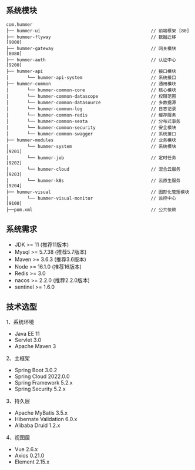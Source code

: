 ## 系统模块

~~~
com.hummer     
├── hummer-ui                                          // 前端框架 [80]
├── hummer-flyway                                      // 数据迁移 [9000]
├── hummer-gateway                                     // 网关模块 [8080]
├── hummer-auth                                        // 认证中心 [9200]
├── hummer-api                                         // 接口模块
│       └── hummer-api-system                          // 系统接口
├── hummer-common                                      // 通用模块
│       └── hummer-common-core                         // 核心模块
│       └── hummer-common-datascope                    // 权限范围
│       └── hummer-common-datasource                   // 多数据源
│       └── hummer-common-log                          // 日志记录
│       └── hummer-common-redis                        // 缓存服务
│       └── hummer-common-seata                        // 分布式事务
│       └── hummer-common-security                     // 安全模块
│       └── hummer-common-swagger                      // 系统接口
├── hummer-modules                                     // 业务模块
│       └── hummer-system                              // 系统模块 [9201]
│       └── hummer-job                                 // 定时任务 [9202]
│       └── hummer-cloud                               // 混合云服务 [9203]
│       └── hummer-k8s                                 // 云原生服务 [9204]
├── hummer-visual                                      // 图形化管理模块
│       └── hummer-visual-monitor                      // 监控中心 [9100]
├──pom.xml                                             // 公共依赖
~~~

## 系统需求

- JDK >= 11 (推荐11版本)
- Mysql >= 5.7.38 (推荐5.7版本)
- Maven >= 3.6.3 (推荐3.6版本)
- Node >= 16.1.0 (推荐16版本)
- Redis >= 3.0
- nacos >= 2.2.0 (推荐2.2.0版本)
- sentinel >= 1.6.0

## 技术选型

1、系统环境

- Java EE 11
- Servlet 3.0
- Apache Maven 3

2、主框架

- Spring Boot 3.0.2
- Spring Cloud 2022.0.0
- Spring Framework 5.2.x
- Spring Security 5.2.x

3、持久层

- Apache MyBatis 3.5.x
- Hibernate Validation 6.0.x
- Alibaba Druid 1.2.x

4、视图层

- Vue 2.6.x
- Axios 0.21.0
- Element 2.15.x
